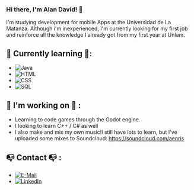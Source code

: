 ### Hi there, I'm Alan David! 👋

I'm studying development for mobile Apps at the Universidad de La Matanza. Although i'm inexperienced, I'm currently looking for my first job and reinforce all the knowledge I already got from my first year at Unlam.

## :palm_tree: Currently learning :palm_tree::
- ![Java](https://img.shields.io/badge/Java-f89820?style=for-the-badge&logo=java&logoColor=white&labelColor=101010)
- ![HTML](https://img.shields.io/badge/HTML5-e34c26?style=for-the-badge&logo=html5&logoColor=white&labelColor=101010)
- ![CSS](https://img.shields.io/badge/CSS3-264de4?style=for-the-badge&logo=css3&logoColor=white&labelColor=101010)
- ![SQL](https://img.shields.io/badge/MySQL-00758F?style=for-the-badge&logo=mysql&logoColor=white&labelColor=101010)


## :dragon_face: I'm working on :dragon_face: :
- Learning to code games through the Godot engine.
- I looking to learn C++ / C# as well
- I also make and mix my own music!I still have lots to learn, but I've uploaded some mixes to Soundcloud: https://soundcloud.com/aenris

## :mailbox_with_no_mail: Contact :mailbox_with_no_mail: :
- [![E-Mail](https://img.shields.io/badge/Gmail-alandavid223@gmail.com-3DDC84?style=for-the-badge&logo=gmail&logoColor=red&labelColor=101010)](mailto:alandavid223@gmail.com)
- [![LinkedIn](https://img.shields.io/badge/LinkedIn-Alan_David-0077B5?style=for-the-badge&logo=linkedin&logoColor=blue&labelColor=101010)](https://www.linkedin.com/in/alan-david-valdez-77966813a/)



<!--
**alan-david-223/alan-david-223** is a ✨ _special_ ✨ repository because its `README.md` (this file) appears on your GitHub profile.

-->
